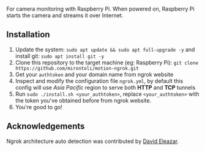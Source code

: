 For camera monitoring with Raspberry Pi.
When powered on, Raspberry Pi starts the camera and streams it over Internet.

## Installation

1. Update the system: `sudo apt update && sudo apt full-upgrade -y` and install git: `sudo apt install git -y`
1. Clone this repository to the target machine (eg: Raspberry Pi): `git clone https://github.com/mirontoli/motion-ngrok.git`
1. Get your `authtoken` and your domain name from ngrok website
1. Inspect and modify the configuration file `ngrok.yml`, by default this config will use _Asia Pacific_ region to serve both **HTTP** and **TCP** tunnels
1. Run `sudo ./install.sh <your_authtoken>`, replace `<your_authtoken>` with the token you've obtained before from ngrok website.
1. You're good to go!

## Acknowledgements

Ngrok architecture auto detection was contributed by [David Eleazar](https://github.com/elzdave).
